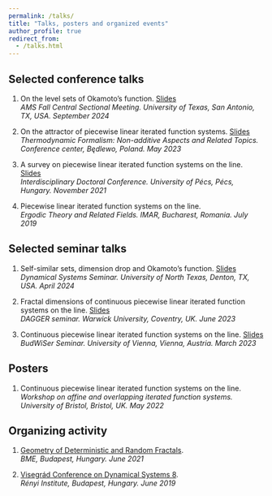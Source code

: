 ```yaml
---
permalink: /talks/
title: "Talks, posters and organized events"
author_profile: true
redirect_from: 
  - /talks.html
---
```


## Selected conference talks

1. On the level sets of Okamoto’s function. [Slides](https://rdprokaj.github.io/files/SanAntonio_2024_09.pdf)\
_AMS Fall Central Sectional Meeting. University of Texas, San Antonio, TX, USA. September 2024_

2. On the attractor of piecewise linear iterated function systems. [Slides](https://rdprokaj.github.io/files/Bedlewo_2023.pdf)\
_Thermodynamic Formalism: Non-additive Aspects and Related Topics. Conference center, Będlewo, Poland. May 2023_

3. A survey on piecewise linear iterated function systems on the line. [Slides](https://rdprokaj.github.io/files/IDK2021_PRD.pdf)\
_Interdisciplinary Doctoral Conference. University of Pécs, Pécs, Hungary. November 2021_

4. Piecewise linear iterated function systems on the line.\
_Ergodic Theory and Related Fields. IMAR, Bucharest, Romania. July 2019_


## Selected seminar talks

1. Self-similar sets, dimension drop and Okamoto’s function. [Slides](https://rdprokaj.github.io/files/UNT_DynSem_2024_10.pdf)\
_Dynamical Systems Seminar. University of North Texas, Denton, TX, USA. April 2024_

2. Fractal dimensions of continuous piecewise linear iterated function systems on the line. [Slides](https://rdprokaj.github.io/files/Dagger_2023.pdf)\
_DAGGER seminar. Warwick University, Coventry, UK. June 2023_

3. Continuous piecewise linear iterated function systems on the line. [Slides](https://rdprokaj.github.io/files/Budwiser_2023_03_PRD.pdf)\
_BudWiSer Seminar. University of Vienna, Vienna, Austria. March 2023_ 


## Posters

1. Continuous piecewise linear iterated function systems on the line.\
_Workshop on affine and overlapping iterated function systems. University of Bristol, Bristol, UK. May 2022_


## Organizing activity

1. [Geometry of Deterministic and Random Fractals](https://simon60.math.bme.hu/).\
_BME, Budapest, Hungary. June 2021_

2. [Visegrád Conference on Dynamical Systems 8](https://vcds8.elte.hu/).\
_Rényi Institute, Budapest, Hungary. June 2019_
